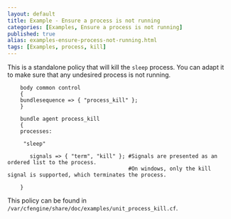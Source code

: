 ```yaml
---
layout: default
title: Example - Ensure a process is not running
categories: [Examples, Ensure a process is not running]
published: true
alias: examples-ensure-process-not-running.html
tags: [Examples, process, kill]
---
```


This is a standalone policy that will kill the `sleep` process. You can adapt
it to make sure that any undesired process is not running.

```cf3
	body common control
	{
	bundlesequence => { "process_kill" };
	}

	bundle agent process_kill
	{
	processes:

	 "sleep"

	   signals => { "term", "kill" }; #Signals are presented as an ordered list to the process.
	                                  #On windows, only the kill signal is supported, which terminates the process.

	}
```

This policy can be found in `/var/cfengine/share/doc/examples/unit_process_kill.cf`.

